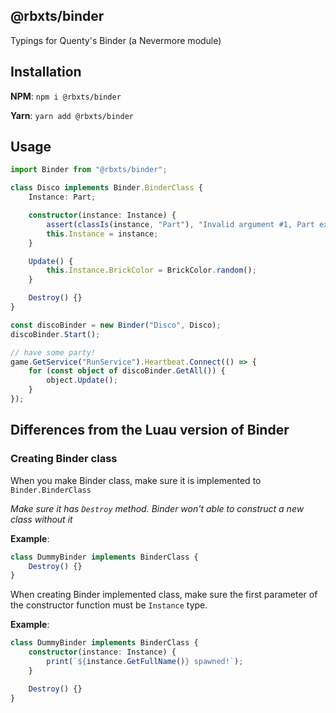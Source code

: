 ## @rbxts/binder

Typings for Quenty's Binder (a Nevermore module)

## Installation

**NPM**:
`npm i @rbxts/binder`

**Yarn**:
`yarn add @rbxts/binder`

## Usage

```ts
import Binder from "@rbxts/binder";

class Disco implements Binder.BinderClass {
	Instance: Part;

	constructor(instance: Instance) {
		assert(classIs(instance, "Part"), "Invalid argument #1, Part expected");
		this.Instance = instance;
	}

	Update() {
		this.Instance.BrickColor = BrickColor.random();
	}

	Destroy() {}
}

const discoBinder = new Binder("Disco", Disco);
discoBinder.Start();

// have some party!
game.GetService("RunService").Heartbeat.Connect(() => {
	for (const object of discoBinder.GetAll()) {
		object.Update();
	}
});
```

## Differences from the Luau version of Binder

### Creating Binder class

When you make Binder class, make sure it is implemented to `Binder.BinderClass`

*Make sure it has `Destroy` method. Binder won't able to construct a new class without it*

**Example**:
```ts
class DummyBinder implements BinderClass {
	Destroy() {}
}
```

When creating Binder implemented class, make sure the first parameter
of the constructor function must be `Instance` type.

**Example**:
```ts
class DummyBinder implements BinderClass {
	constructor(instance: Instance) {
		print(`${instance.GetFullName()} spawned!`);
	}

	Destroy() {}
}
```
